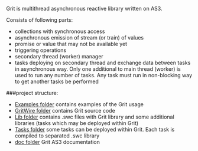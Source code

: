 Grit is multithread asynchronous reactive library written on AS3.

Consists of following parts:
* collections with synchronous access
* asynchronous emission of stream (or train) of values
* promise or value that may not be available yet 
* triggering operations
* secondary thread (worker) manager
* tasks deploying on secondary thread and exchange data between tasks in asynchronous way.
Only one additional to main thread (worker) is used to run any number of tasks.
Any task must run in non-blocking way to get another tasks be performed

###project structure:
* <a href="https://github.com/LisiLisenok/Grit/tree/master/Examples">Examples folder</a> contains examples of the Grit usage
* <a href="https://github.com/LisiLisenok/Grit/tree/master/GritWire">GritWire folder</a> contains Grit source code
* <a href="https://github.com/LisiLisenok/Grit/tree/master/Lib">Lib folder</a> contains .swc files with Grit library and some additional libraries (tasks which may be deployed within Grit)
* <a href="https://github.com/LisiLisenok/Grit/tree/master/Tasks">Tasks folder</a> some tasks can be deployed within Grit. Each task is compiled to separated .swc library
* <a href="https://github.com/LisiLisenok/Grit/tree/master/doc">doc folder</a> Grit AS3 documentation


